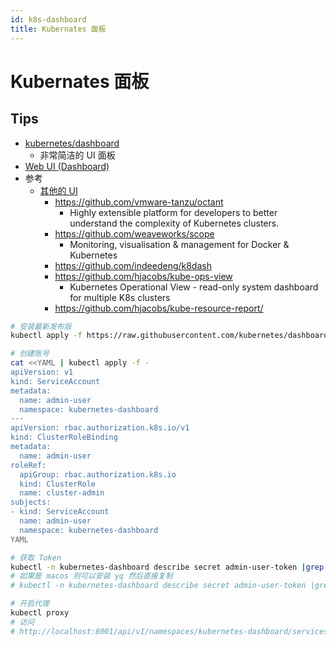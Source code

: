 ```yaml
---
id: k8s-dashboard
title: Kubernates 面板
---
```


# Kubernates 面板

## Tips

* [kubernetes/dashboard](https://github.com/kubernetes/dashboard)
  * 非常简洁的 UI 面板
* [Web UI (Dashboard)](https://kubernetes.io/docs/tasks/access-application-cluster/web-ui-dashboard/)
* 参考
  * [其他的 UI](https://kube-web-view.readthedocs.io/en/latest/alternatives.html)
    * https://github.com/vmware-tanzu/octant
      * Highly extensible platform for developers to better understand the complexity of Kubernetes clusters. 
    * https://github.com/weaveworks/scope
      * Monitoring, visualisation & management for Docker & Kubernetes
    * https://github.com/indeedeng/k8dash
    * https://github.com/hjacobs/kube-ops-view
      * Kubernetes Operational View - read-only system dashboard for multiple K8s clusters
    * https://github.com/hjacobs/kube-resource-report/

```bash
# 安装最新发布版
kubectl apply -f https://raw.githubusercontent.com/kubernetes/dashboard/$(curl -Ls https://api.github.com/repos/kubernetes/dashboard/releases/latest | jq -r .tag_name)/aio/deploy/recommended.yaml

# 创建账号
cat <<YAML | kubectl apply -f -
apiVersion: v1
kind: ServiceAccount
metadata:
  name: admin-user
  namespace: kubernetes-dashboard
---
apiVersion: rbac.authorization.k8s.io/v1
kind: ClusterRoleBinding
metadata:
  name: admin-user
roleRef:
  apiGroup: rbac.authorization.k8s.io
  kind: ClusterRole
  name: cluster-admin
subjects:
- kind: ServiceAccount
  name: admin-user
  namespace: kubernetes-dashboard
YAML

# 获取 Token
kubectl -n kubernetes-dashboard describe secret admin-user-token |grep ^token
# 如果是 macos 则可以安装 yq 然后直接复制
# kubectl -n kubernetes-dashboard describe secret admin-user-token |grep ^token | yq r - 'token' | pbcopy

# 开启代理
kubectl proxy
# 访问
# http://localhost:8001/api/v1/namespaces/kubernetes-dashboard/services/https:kubernetes-dashboard:/proxy/
```

